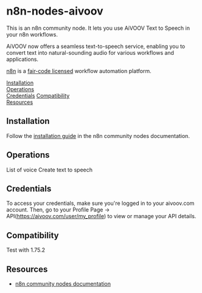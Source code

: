 # n8n-nodes-aivoov

This is an n8n community node. It lets you use AiVOOV Text to Speech in your n8n workflows.

AiVOOV now offers a seamless text-to-speech service, enabling you to convert text into natural-sounding audio for various workflows and applications.

[n8n](https://n8n.io/) is a [fair-code licensed](https://docs.n8n.io/reference/license/) workflow automation platform.

[Installation](#installation)  
[Operations](#operations)  
[Credentials](#credentials) 
[Compatibility](#compatibility)   
[Resources](#resources)   

## Installation

Follow the [installation guide](https://docs.n8n.io/integrations/community-nodes/installation/) in the n8n community nodes documentation.

## Operations

List of voice
Create text to speech

## Credentials

To access your credentials, make sure you're logged in to your aivoov.com account. Then, go to your Profile Page → API(https://aivoov.com/user/my_profile) to view or manage your API details.

## Compatibility
Test with 1.75.2

## Resources

* [n8n community nodes documentation](https://docs.n8n.io/integrations/community-nodes/)
